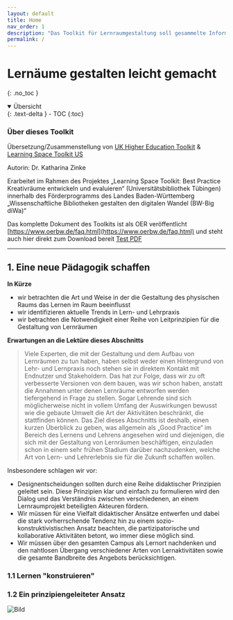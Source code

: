 ```yaml
---
layout: default
title: Home
nav_order: 1
description: "Das Toolkit für Lernraumgestaltung soll gesammelte Informationen zur Gestaltung für Lernräume in universitären Kontext zur Verfügung stellen um Praktiker zu unterstützen."
permalink: /
---
```


# Lernäume gestalten leicht gemacht
{: .no_toc }

<details open markdown="block">
  <summary>
    Übersicht
  </summary>
  {: .text-delta }
- TOC
{:toc}
</details>


### Über dieses Toolkit

Übersetzung/Zusammenstellung von [UK Higher Education Toolkit](https://www.ucisa.ac.uk/learningspace)  & [Learning Space Toolkit US](https://learningspacetoolkit.org)

Autorin: Dr. Katharina Zinke

Erarbeitet im Rahmen des Projektes „Learning Space Toolkit: Best Practice Kreativräume entwickeln und evaluieren“ (Universitätsbibliothek Tübingen) innerhalb des Förderprogramms des Landes Baden-Württemberg „Wissenschaftliche Bibliotheken gestalten den digitalen Wandel (BW-Big diWa)“

Das komplette Dokument des Toolkits ist als OER veröffentlicht [https://www.oerbw.de/faq.html](https://www.oerbw.de/faq.html) und steht auch hier direkt zum Download bereit [Test PDF](https://github.com/kzinke/Toolkit_wiki/files/7216515/Integration-Blueprint-Example.pdf)

***

## 1. Eine neue Pädagogik schaffen

**In Kürze**
- wir betrachten die Art und Weise in der die Gestaltung des physischen Raums das Lernen im Raum beeinflusst
- wir identifizieren aktuelle Trends in Lern- und Lehrpraxis
- wir betrachten die Notwendigkeit einer Reihe von Leitprinzipien für die Gestaltung von Lernräumen

**Erwartungen an die Lektüre dieses Abschnitts**
>Viele Experten, die mit der Gestaltung und dem Aufbau von Lernräumen zu tun haben, haben selbst weder einen Hintergrund von Lehr- und Lernpraxis noch stehen sie in direktem Kontakt mit Endnutzer und Stakeholdern. Das hat zur Folge, dass wir zu oft verbesserte Versionen von dem bauen, was wir schon haben, anstatt die Annahmen unter denen Lernräume entworfen werden tiefergehend in Frage zu stellen. Sogar Lehrende sind sich möglicherweise nicht in vollem Umfang der Auswirkungen bewusst wie die gebaute Umwelt die Art der Aktivitäten beschränkt, die stattfinden können. Das Ziel dieses Abschnitts ist deshalb, einen kurzen Überblick zu geben, was allgemein als „Good Practice“ im Bereich des Lernens und Lehrens angesehen wird und diejenigen, die sich mit der Gestaltung von Lernräumen beschäftigen, einzuladen schon in einem sehr frühen Stadium darüber nachzudenken, welche Art von Lern- und Lehrerlebnis sie für die Zukunft schaffen wollen.

Insbesondere schlagen wir vor:
- Designentscheidungen sollten durch eine Reihe didaktischer Prinzipien geleitet sein. Diese Prinzipien klar und einfach zu formulieren wird den Dialog und das Verständnis zwischen verschiedenen, an einem Lernraumprojekt beteiligten Akteuren fördern.
- Wir müssen für eine Vielfalt didaktischer Ansätze entwerfen und dabei die stark vorherrschende Tendenz hin zu einem sozio-konstruktivistischen Ansatz  beachten, die partizipatorische und kollaborative Aktivitäten betont, wo immer diese möglich sind.
- Wir müssen über den gesamten Campus als Lernort nachdenken und den nahtlosen Übergang verschiedener Arten von Lernaktivitäten sowie die gesamte Bandbreite des Angebots berücksichtigen.

### 1.1 Lernen "konstruieren"

### 1.2 Ein prinzipiengeleiteter Ansatz

![Bild](https://github.com/kzinke/Toolkit_wiki/blob/5608f45695b78d23d804182585460bbff1e80c51/frog.jpg)
